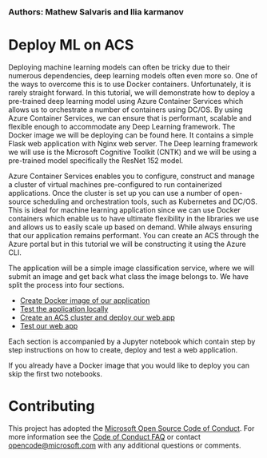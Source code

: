 ### Authors: Mathew Salvaris and Ilia karmanov

# Deploy ML on ACS 
Deploying machine learning models can often be tricky due to their numerous dependencies, deep learning models often even more so. One of the ways to overcome this is to use Docker containers. Unfortunately, it is rarely straight forward. In this tutorial, we will demonstrate how to deploy a pre-trained deep learning model using Azure Container Services which allows us to orchestrate a number of containers using DC/OS. By using Azure Container Services, we can ensure that is performant, scalable and flexible enough to accommodate any Deep Learning framework. 
The Docker image we will be deploying can be found here. It contains a simple Flask web application with Nginx web server. The Deep learning framework we will use is the Microsoft Cognitive Toolkit (CNTK) and we will be using a pre-trained model specifically the ResNet 152 model.

Azure Container Services enables you to configure, construct and manage a cluster of virtual machines pre-configured to run containerized applications. Once the cluster is set up you can use a number of open-source scheduling and orchestration tools, such as Kubernetes and DC/OS. This is ideal for machine learning application since we can use Docker containers which enable us to have ultimate flexibility in the libraries we use and allows us to easily scale up based on demand. While always ensuring that our application remains performant. You can create an ACS through the Azure portal but in this tutorial we will be constructing it using the Azure CLI.

The application will be a simple image classification service, where we will submit an image and get back what class the image belongs to. We have split the process into four sections.
* [Create Docker image of our application](BuildImage.ipynb)
* [Test the application locally](TestLocally.ipynb)
* [Create an ACS cluster and deploy our web app](DeployOnACS.ipynb)
* [Test our web app](TestWebApp.ipynb)

Each section is accompanied by a Jupyter notebook which contain step by step instructions on how to create, deploy and test a web application.

If you already have a Docker image that you would like to deploy you can skip the first two notebooks.

# Contributing
This project has adopted the [Microsoft Open Source Code of Conduct](https://opensource.microsoft.com/codeofconduct/). For more information see the [Code of Conduct FAQ](https://opensource.microsoft.com/codeofconduct/faq/) or contact [opencode@microsoft.com](mailto:opencode@microsoft.com) with any additional questions or comments.

